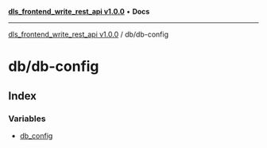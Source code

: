 [**dls_frontend_write_rest_api v1.0.0**](../../README.md) • **Docs**

***

[dls_frontend_write_rest_api v1.0.0](../../modules.md) / db/db-config

# db/db-config

## Index

### Variables

- [db\_config](variables/db_config.md)
